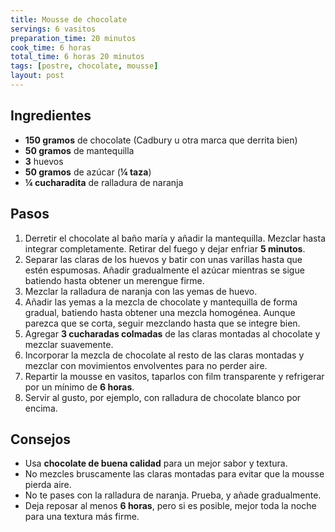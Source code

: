 ```yaml
---
title: Mousse de chocolate
servings: 6 vasitos
preparation_time: 20 minutos
cook_time: 6 horas
total_time: 6 horas 20 minutos
tags: [postre, chocolate, mousse]
layout: post
---
```


## Ingredientes

- **150 gramos** de chocolate (Cadbury u otra marca que derrita bien)
- **50 gramos** de mantequilla
- **3** huevos
- **50 gramos** de azúcar (**¼ taza**)
- **¼ cucharadita** de ralladura de naranja

## Pasos

1. Derretir el chocolate al baño maría y añadir la mantequilla. Mezclar hasta integrar completamente. Retirar del fuego y dejar enfriar **5 minutos**.
2. Separar las claras de los huevos y batir con unas varillas hasta que estén espumosas. Añadir gradualmente el azúcar mientras se sigue batiendo hasta obtener un merengue firme.
3. Mezclar la ralladura de naranja con las yemas de huevo.
4. Añadir las yemas a la mezcla de chocolate y mantequilla de forma gradual, batiendo hasta obtener una mezcla homogénea. Aunque parezca que se corta, seguir mezclando hasta que se integre bien.
5. Agregar **3 cucharadas colmadas** de las claras montadas al chocolate y mezclar suavemente.
6. Incorporar la mezcla de chocolate al resto de las claras montadas y mezclar con movimientos envolventes para no perder aire.
7. Repartir la mousse en vasitos, taparlos con film transparente y refrigerar por un mínimo de **6 horas**.
8. Servir al gusto, por ejemplo, con ralladura de chocolate blanco por encima.

## Consejos

- Usa **chocolate de buena calidad** para un mejor sabor y textura.
- No mezcles bruscamente las claras montadas para evitar que la mousse pierda aire.
- No te pases con la ralladura de naranja. Prueba, y añade gradualmente.
- Deja reposar al menos **6 horas**, pero si es posible, mejor toda la noche para una textura más firme.
